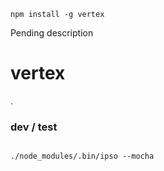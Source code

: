 `npm install -g vertex`

Pending description

vertex
======

.






### dev / test

```

./node_modules/.bin/ipso --mocha


```
